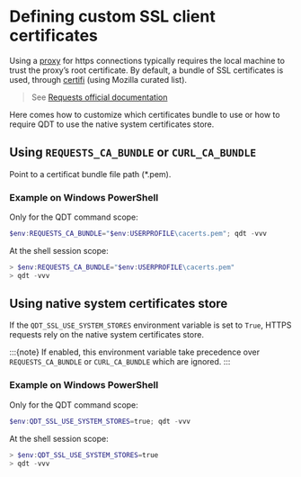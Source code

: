 # Defining custom SSL client certificates

Using a [proxy](./howto_behind_proxy.md) for https connections typically requires the local machine to trust the proxy’s root certificate. By default, a bundle of SSL certificates is used, through [certifi](https://pypi.org/project/certifi/) (using Mozilla curated list).

> See [Requests official documentation](https://docs.python-requests.org/en/latest/user/advanced/#ca-certificates)

Here comes how to customize which certificates bundle to use or how to require QDT to use the native system certificates store.

## Using `REQUESTS_CA_BUNDLE` or `CURL_CA_BUNDLE`

Point to a certificat bundle file path (*.pem).

### Example on Windows PowerShell

Only for the QDT command scope:

```powershell
$env:REQUESTS_CA_BUNDLE="$env:USERPROFILE\cacerts.pem"; qdt -vvv
```

At the shell session scope:

```powershell
> $env:REQUESTS_CA_BUNDLE="$env:USERPROFILE\cacerts.pem"
> qdt -vvv
```

## Using native system certificates store

If the `QDT_SSL_USE_SYSTEM_STORES` environment variable is set to `True`, HTTPS requests rely on the native system certificates store.

:::{note}
If enabled, this environment variable take precedence over `REQUESTS_CA_BUNDLE` or `CURL_CA_BUNDLE` which are ignored.
:::

### Example on Windows PowerShell

Only for the QDT command scope:

```powershell
$env:QDT_SSL_USE_SYSTEM_STORES=true; qdt -vvv
```

At the shell session scope:

```powershell
> $env:QDT_SSL_USE_SYSTEM_STORES=true
> qdt -vvv
```
